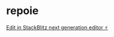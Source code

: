 # repoie

[Edit in StackBlitz next generation editor ⚡️](https://stackblitz.com/~/github.com/SIDDHU123M/repoie)
